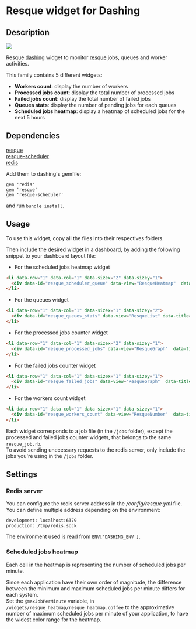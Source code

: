 # Resque widget for Dashing

## Description

![](http://f.cl.ly/items/2b1s0c3V3i1s0Z0Z1m1D/dashing-resque-widget.png)

Resque [dashing](http://shopify.github.com/dashing) widget to monitor [resque](https://github.com/resque/resque) jobs, queues and worker activities.

This family contains 5 different widgets:

* **Workers count**: display the number of workers
* **Processed jobs count**: display the total number of processed jobs
* **Failed jobs count**: display the total number of failed jobs
* **Queues stats**: display the number of pending jobs for each queues
* **Scheduled jobs heatmap**: display a heatmap of scheduled jobs for the next 5 hours

## Dependencies

[resque](https://github.com/resque/resque)  
[resque-scheduler](https://github.com/resque/resque-scheduler)  
[redis](https://github.com/redis/redis-rb)

Add them to dashing's gemfile:

	gem 'redis'
	gem 'resque'
	gem 'resque-scheduler'

and run `bundle install`.

## Usage

To use this widget, copy all the files into their respectives folders.

Then include the desired widget in a dashboard, by adding the following snippet to your dashboard layout file:

* For the scheduled jobs heatmap widget
```html
<li data-row="1" data-col="1" data-sizex="2" data-sizey="1">
  <div data-id="resque_scheduler_queue" data-view="ResqueHeatmap"  data-title="Scheduled jobs"></div>
</li>
```

* For the queues widget
```html
<li data-row="1" data-col="1" data-sizex="1" data-sizey="2">
  <div data-id="resque_queues_stats" data-view="ResqueList" data-title="Queued jobs"></div>
</li>
```

* For the processed jobs counter widget
```html
<li data-row="1" data-col="1" data-sizex="2" data-sizey="1">
  <div data-id="resque_processed_jobs" data-view="ResqueGraph"  data-title="Processed Jobs"></div>
</li>
```

* For the failed jobs counter widget
```html
<li data-row="1" data-col="1" data-sizex="1" data-sizey="1">
  <div data-id="resque_failed_jobs" data-view="ResqueGraph"  data-title="Failed Jobs"></div>
</li>
```

* For the workers count widget
```html
<li data-row="1" data-col="1" data-sizex="1" data-sizey="1">
  <div data-id="resque_workers_count" data-view="ResqueNumber"  data-title="Resque Workers"></div>
</li>
```

Each widget corresponds to a job file (in the `/jobs` folder), except the processed and failed jobs counter widgets, that belongs to the same `resque_job.rb`.  
To avoid sending unecessary requests to the redis server, only include the jobs you're using in the `/jobs` folder.

## Settings

### Redis server

You can configure the redis server address in the */config/resque.yml* file.
You can define multiple address depending on the environment:

	development: localhost:6379
	production: /tmp/redis.sock

The environment used is read from `ENV['DASHING_ENV']`.

### Scheduled jobs heatmap

Each cell in the heatmap is representing the number of scheduled jobs per minute.  

Since each application have their own order of magnitude, the difference between the minimum and maximum scheduled jobs per minute differs for each system.  
Set the `@maxJobPerMinute` variable, in `/widgets/resque_heatmap/resque_heatmap.coffee` to the approximative number of maximum scheduled jobs per minute of your application, to have the widest color range for the heatmap.